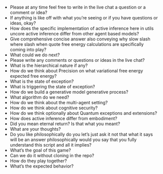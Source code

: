 - Please at any time feel free to write in the live chat a question or a comment or idea?
- If anything is like off with what you’re seeing or if you have questions or ideas, okay?
- How does the specific implementation of active inference here in utils uncore active inference differ from other agent based models?
- Give comprehensive concise answer also conveying why slow slash where slash when quote free energy calculations are specifically coming into play?
- What could we do next?
- Please write any comments or questions or ideas in the live chat?
- What is the hierarchical nature if any?
- How do we think about Precision on what variational free energy expected free energy?
- What is the state of exception?
- What is triggering the state of exception?
- How do we build a generative model generative process?
- What algorithm do we need?
- How do we think about the multi-agent setting?
- How do we think about cognitive security?
- How do we think optionally about Quantum exceptions and extensions?
- How does active inference differ from embodiment?
- Did you mean eternal return? Is that what you meant?
- What are your thoughts?
- Do you like philosophically do you let’s just ask it not that what it says will be an answer philosophically would you say that you fully understand this script and all it implies?
- What’s the goal of this game?
- Can we do it without cloning in the repo?
- How do they play together?
- What’s the expected behavior?
